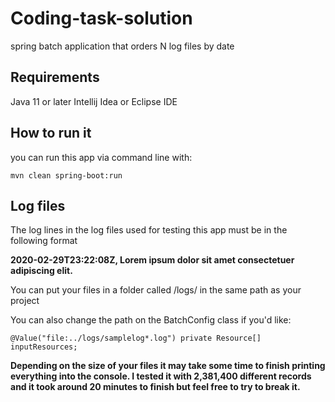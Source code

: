 # Coding-task-solution
spring batch application that orders N log files by date

## Requirements
Java 11 or later
Intellij Idea or Eclipse IDE


## How to run it
you can run this app via command line with: 

`mvn clean spring-boot:run`

## Log files
The log lines in the log files used for testing this app must be in the following format

**2020-02-29T23:22:08Z, Lorem ipsum dolor sit amet consectetuer adipiscing elit.**

You can put your files in a folder called /logs/ in the same path as your project

You can also change the path on the BatchConfig class if you'd like:

`@Value("file:../logs/samplelog*.log")
    private Resource[] inputResources;`
    
**Depending on the size of your files it may take some time to finish printing everything into the console.
I tested it with 2,381,400 different records and it took around 20 minutes to finish but feel free to try to break it.**

